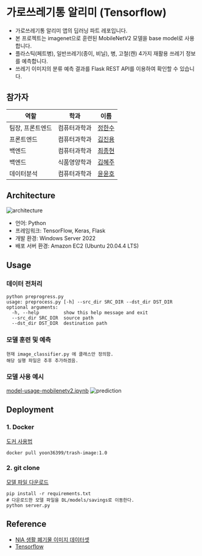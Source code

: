 # 가로쓰레기통 알리미 (Tensorflow)
- 가로쓰레기통 알리미 앱의 딥러닝 파트 레포입니다.
- 본 프로젝트는 imagenet으로 훈련된 MobileNetV2 모델을 base model로 사용합니다.
- 플라스틱(페트병), 일반쓰레기(종이, 비닐), 병, 고철(캔) 4가지 재활용 쓰레기 정보를 예측합니다.
- 쓰레기 이미지의 분류 예측 결과를 Flask REST API를 이용하여 확인할 수 있습니다.

## 참가자
|역할|학과|이름|
|---------|------------|-------|
|팀장, 프론트엔드|컴퓨터과학과|[정한수](https://github.com/8471919)|
|프론트엔드|컴퓨터과학과|[김진용](https://github.com/imagine97kim)|
|백엔드|컴퓨터과학과|[최종현](https://github.com/lun4-light)|
|백엔드|식품영양학과|[김혜주](https://https://github.com/201210302)|
|데이터분석|컴퓨터과학과|[윤윤호](https://github.com/YUN-YUNHO)|

## Architecture
![architecture](https://user-images.githubusercontent.com/27190811/169642422-4f963b5d-f471-47f5-8dc6-6581e8fdf05f.png)
- 언어: Python
- 프레임워크: TensorFlow, Keras, Flask
- 개발 환경: Windows Server 2022
- 배포 서버 환경: Amazon EC2 (Ubuntu 20.04.4 LTS)

## Usage
### 데이터 전처리
```commandline
python preprogress.py
usage: preprocess.py [-h] --src_dir SRC_DIR --dst_dir DST_DIR
optional arguments:
  -h, --help         show this help message and exit
  --src_dir SRC_DIR  source path
  --dst_dir DST_DIR  destination path
```
### 모델 훈련 및 예측
```commandline
현재 image_classifier.py 에 클래스만 정의함.
해당 실행 파일은 추후 추가하겠음.
```
### 모델 사용 예시
[model-usage-mobilenetv2.ipynb](model-usage-mobilenetv2.ipynb)
![prediction](https://user-images.githubusercontent.com/27190811/191047009-1df7d88f-b144-491e-95dd-14f0ff4b0afc.png)

## Deployment
### 1. Docker
[도커 사용법](https://lively-goose-8b9.notion.site/Docker-4dcaf3b93a894fbe9b86efbe9c7d1eee)
```commandline
docker pull yoon36399/trash-image:1.0
```

### 2. git clone
[모델 파일 다운로드](https://drive.google.com/drive/folders/1FmgiOhPQUALF6Z-prt2oS69vsrO8oAtm?usp=sharing)
```commandline
pip install -r requirements.txt
# 다운로드한 모델 파일을 DL/models/savings로 이동한다.
python server.py
```

## Reference
- [NIA 생활 폐기물 이미지 데이터셋](https://aihub.or.kr/aidata/27708)
- [Tensorflow](https://www.tensorflow.org/)
